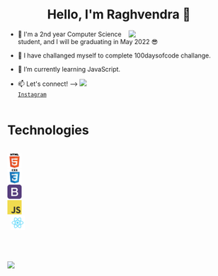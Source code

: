 <h1 align="center">Hello, I'm Raghvendra 👋</h1>

<img align='right' src="https://media.giphy.com/media/M9gbBd9nbDrOTu1Mqx/giphy.gif" width="230">

- 🏫 I'm a 2nd year Computer Science student, and I will be graduating in May 2022 😎

- 🔭 I have challanged myself to complete 100daysofcode challange.

- 🌱 I’m currently learning JavaScript.

- 📫 Let's connect! --> <code><a href="https://www.instagram.com/rsingh.codes/" title="Instagram Profile"><img width="22" src="https://seeklogo.com/images/I/instagram-logo-A807AD378B-seeklogo.com.png"> Instagram</a></code>
<br><br>

<h1 align="left">Technologies</h1>
 
<p align="left">
<code>
<img height="32" width="32" src="https://raw.githubusercontent.com/github/explore/80688e429a7d4ef2fca1e82350fe8e3517d3494d/topics/html/html.png" />
<img height="32" width="32" src="https://raw.githubusercontent.com/github/explore/80688e429a7d4ef2fca1e82350fe8e3517d3494d/topics/css/css.png" />
<img height="32" width="32" src="https://raw.githubusercontent.com/github/explore/80688e429a7d4ef2fca1e82350fe8e3517d3494d/topics/bootstrap/bootstrap.png" />
<img height="32" width="32" src="https://raw.githubusercontent.com/github/explore/80688e429a7d4ef2fca1e82350fe8e3517d3494d/topics/javascript/javascript.png" />
 <img height="32" width="32" src="https://raw.githubusercontent.com/github/explore/80688e429a7d4ef2fca1e82350fe8e3517d3494d/topics/react/react.png" />
<!-- <img height="32" width="32" src="https://raw.githubusercontent.com/github/explore/80688e429a7d4ef2fca1e82350fe8e3517d3494d/topics/python/python.png" /> -->
<!--*<img height="32" width="32" src="https://raw.githubusercontent.com/github/explore/80688e429a7d4ef2fca1e82350fe8e3517d3494d/topics/php/php.png" />-->
<br>
<img align="left" src="https://github-readme-stats.vercel.app/api/top-langs/?username=rsinghcodes&theme=cobalt&langs_count=7&hide=racket&layout=compact" />
</code>
</p>


